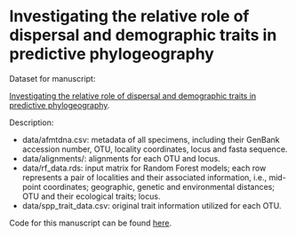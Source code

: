 # Investigating the relative role of dispersal and demographic traits in predictive phylogeography

Dataset for manuscript:

[Investigating the relative role of dispersal and demographic traits in predictive phylogeography](https://doi.org/10.1111/ecog.07149).

Description:
- data/afmtdna.csv: metadata of all specimens, including their GenBank accession number, OTU, locality coordinates, locus and fasta sequence.
- data/alignments/: alignments for each OTU and locus.
- data/rf_data.rds: input matrix for Random Forest models; each row represents a pair of localities and their associated information, i.e., mid-point coordinates; geographic, genetic and environmental distances; OTU and their ecological traits; locus.
- data/spp_trait_data.csv: original trait information utilized for each OTU. 

Code for this manuscript can be found [here](https://rmascarenhas.org/resources).
